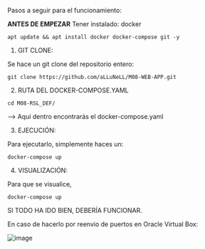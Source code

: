 Pasos a seguir para el funcionamiento:

**ANTES DE EMPEZAR**
Tener instalado: docker

```
apt update && apt install docker docker-compose git -y
```

1. GIT CLONE:

  Se hace un git clone del repositorio entero: 
  ```
  git clone https://github.com/aLLuNeLL/M08-WEB-APP.git
  ```

2. RUTA DEL DOCKER-COMPOSE.YAML

  ```
  cd M08-RSL_DEF/
  ``` 
  --> Aquí dentro encontrarás el docker-compose.yaml

3. EJECUCIÓN:

  Para ejecutarlo, simplemente haces un: 
  ```
  docker-compose up
  ```

4. VISUALIZACIÓN:

  Para que se visualice,  
   ```
  docker-compose up
  ```
SI TODO HA IDO BIEN, DEBERÍA FUNCIONAR.

En caso de hacerlo por reenvio de puertos en Oracle Virtual Box:

![image](https://github.com/user-attachments/assets/f2fc42d5-5e05-44c9-8ca0-ccfaafbdc50b)




